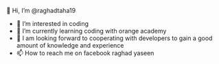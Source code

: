  👋 Hi, I’m @raghadtaha19
- 👀 I’m interested in coding 
- 🌱 I’m currently learning coding with orange academy
- 💞️ I am looking forward to cooperating with developers to gain a good amount of knowledge and experience
- 📫 How to reach me on facebook raghad yaseen 


<!---
raghadtaha19/raghadtaha19 is a ✨ special ✨ repository because its `README.md` (this file) appears on your GitHub profile.
You can click the Preview link to take a look at your changes.
--->
